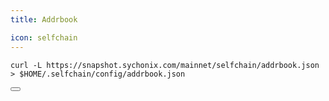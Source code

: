 ```yaml
---
title: Addrbook

icon: selfchain
---
```


<div class="code-block-wrapper">
  <pre><code>curl -L https://snapshot.sychonix.com/mainnet/selfchain/addrbook.json > $HOME/.selfchain/config/addrbook.json</code></pre>
  <button class="copy-btn"><i class="fas fa-copy"></i></button>
</div>
